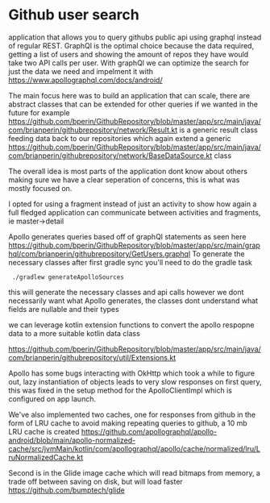 # Github user search
application that allows you to query githubs public api using graphql instead of regular REST.
GraphQl is the optimal choice because the data required, getting a list of users and showing the amount of repos they have would take two API calls per user.
With graphQl we can optimize the search for just the data we need and impelment it with https://www.apollographql.com/docs/android/

The main focus here was to build an application that can scale, there are abstract classes that can be extended for other queries if we wanted in the future
for example https://github.com/bperin/GithubRepository/blob/master/app/src/main/java/com/brianperin/githubrepository/network/Result.kt is a generic result class feeding data
back to our repositories which again extend a generic https://github.com/bperin/GithubRepository/blob/master/app/src/main/java/com/brianperin/githubrepository/network/BaseDataSource.kt class

The overall idea is most parts of the application dont know about others making sure we have a clear seperation of concerns, this is what was mostly focused on.

I opted for using a fragment instead of just an activity to show how again a full fledged application can communicate between activities and fragments, ie master->detail

Apollo generates queries based off of graphQl statements as seen here https://github.com/bperin/GithubRepository/blob/master/app/src/main/graphql/com/brianperin/githubrepository/GetUsers.graphql
To generate the necessary classes after first gradle sync you'll need to do the gradle task 

```
 ./gradlew generateApolloSources

```
this will generate the necessary classes and api calls however we dont necessarily want what Apollo generates, the classes dont understand what fields are nullable and their types

we can leverage kotlin extension functions to convert the apollo respopne data to a more suitable kotlin data class

https://github.com/bperin/GithubRepository/blob/master/app/src/main/java/com/brianperin/githubrepository/util/Extensions.kt

Apollo has some bugs interacting with OkHttp which took a while to figure out, lazy instantiation of objects leads to very slow responses on first query,
this was fixed in the setup method for the ApolloClientImpl which is configured on app launch.

We've also implemented two caches, one for responses from github in the form of LRU cache to avoid making repeating queries to github, a 10 mb LRU cache is created
https://github.com/apollographql/apollo-android/blob/main/apollo-normalized-cache/src/jvmMain/kotlin/com/apollographql/apollo/cache/normalized/lru/LruNormalizedCache.kt

Second is in the Glide image cache which will read bitmaps from memory, a trade off between saving on disk, but will load faster https://github.com/bumptech/glide

